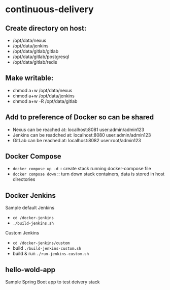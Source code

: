 # continuous-delivery

## Create directory on host:
- /opt/data/nexus
- /opt/data/jenkins
- /opt/data/gitlab/gitlab
- /opt/data/gitlab/postgresql
- /opt/data/gitlab/redis

## Make writable:
- chmod a+w /opt/data/nexus
- chmod a+w /opt/data/jenkins
- chmod a+w -R /opt/data/gitlab

## Add to preference of Docker so can be shared

- Nexus can be reached at: localhost:8081 user:admin/admin123
- Jenkins can be readched at: localhost:8080 user:admin/admin123
- GitLab can be reached at: localhost:8082 user:root/admin123

## Docker Compose

- ```docker compose up -d``` :: create stack running docker-compose file
- ```docker compose down``` :: turn down stack containers, data is stored in host directories

## Docker Jenkins

Sample default Jenkins 
- ```cd /docker-jenkins```
- ```./build-jenkins.sh```

Custom Jenkins
- ```cd /docker-jenkins/custom```
- build ```./build-jenkins-custom.sh```
- build & run ```./run-jenkins-custom.sh```

## hello-wold-app
Sample Spring Boot app to test deivery stack
